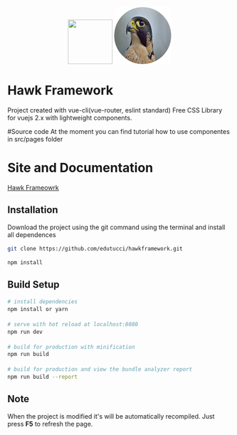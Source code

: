 
<p align="center">
    <a href="https://vuejs.org/" target="_blank"><img width="100" height="100" src="https://vuejs.org/images/logo.png"/></a>
    <img src="static/img/hawk.png"/>
</p>

# Hawk Framework
Project created with vue-cli(vue-router, eslint standard)
Free CSS Library for vuejs 2.x with lightweight components.

#Source code
At the moment you can find tutorial how to use componentes in src/pages folder

# Site and Documentation
<a href="https://edutucci.github.io/hawkframework/#/" target="_blank"> Hawk Frameowrk </a>

## Installation
Download the project using the git command using the terminal and install all dependences
``` bash 
git clone https://github.com/edutucci/hawkframework.git
```
``` bash 
npm install
```

## Build Setup

``` bash
# install dependencies
npm install or yarn

# serve with hot reload at localhost:8080
npm run dev

# build for production with minification
npm run build

# build for production and view the bundle analyzer report
npm run build --report
```

## Note
When the project is modified it's will be automatically recompiled. Just press <strong>F5</strong> to refresh the page.